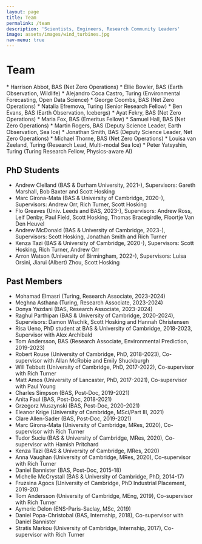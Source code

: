 ```yaml
---
layout: page
title: Team
permalink: /team
description: 'Scientists, Engineers, Research Community Leaders'
image: assets/images/wind_turbines.jpg
nav-menu: true
---
```


<h1>Team</h1>
* Harrison Abbot, BAS (Net Zero Operations)
* Ellie Bowler, BAS (Earth Observation, Wildlife)
* Alejandro Coca Castro, Turing (Environmental Forecasting, Open Data Science)
* George Coombs, BAS (Net Zero Operations)
* Natalia Efremova, Turing (Senior Research Fellow)
* Ben Evans, BAS (Earth Observation, Icebergs)
* Ayat Fekry, BAS (Net Zero Operations)
* Maria Fox, BAS (Emeritus Fellow)
* Samuel Hall, BAS (Net Zero Operations)
* Martin Rogers, BAS (Deputy Science Leader, Earth Observation, Sea Ice)
* Jonathan Smith, BAS (Deputy Science Leader, Net Zero Operations)
* Michael Thorne, BAS (Net Zero Operations)
* Louisa van Zeeland, Turing (Research Lead, Multi-modal Sea Ice)
* Peter Yatsyshin, Turing (Turing Research Fellow, Physics-aware AI)

## PhD Students
* Andrew Clelland (BAS & Durham University, 2021-), Supervisors: Gareth Marshall, Bob Baxter and Scott Hosking
* Marc Girona-Mata (BAS & University of Cambridge, 2020-), Supervisors: Andrew Orr, Rich Turner, Scott Hosking
* Flo Greaves (Univ. Leeds and BAS, 2023-), Supervisors: Andrew Ross, Leif Denby, Paul Field, Scott Hosking, Thomas Bracegirdle, Floortje Van Den Heuvel
* Andrew McDonald (BAS & University of Cambridge, 2023-), Supervisors: Scott Hosking, Jonathan Smith and Rich Turner
* Kenza Tazi (BAS & University of Cambridge, 2020-), Supervisors: Scott Hosking, Rich Turner, Andrew Orr
* Arron Watson (University of Birmingham, 2022-), Supervisors: Luisa Orsini, Jiarui (Albert) Zhou, Scott Hosking

<!-- ## Masters Students -->

<!-- ## Internship Students -->

## Past Members
* Mohamad Elmasri (Turing, Research Associate, 2023-2024) 
* Meghna Asthana (Turing, Research Associate, 2023-2024) 
* Donya Yazdani (BAS, Research Associate, 2023-2024)
* Raghul Parthipan (BAS & University of Cambridge, 2020-2024), Supervisors: Damon Wischik, Scott Hosking and Hannah Christensen
* Risa Ueno, PhD student at BAS & University of Cambridge, 2018-2023, Supervisor with Alex Archibald
* Tom Andersson, BAS (Research Associate, Environmental Prediction, 2019-2023)
* Robert Rouse (University of Cambridge, PhD, 2018-2023), Co-supervisor with Allan McRobie and Emily Shuckburgh
* Will Tebbutt (University of Cambridge, PhD, 2017-2022), Co-supervisor with Rich Turner
* Matt Amos (University of Lancaster, PhD, 2017-2021), Co-supervisor with Paul Young
* Charles Simpson (BAS, Post-Doc, 2019-2021)
* Anita Faul (BAS, Post-Doc, 2018-2021)
* Grzegorz Muszynski (BAS, Post-Doc, 2020-2021) 
* Eleanor Krige (University of Cambridge, MSci/Part III, 2021)
* Clare Allen-Sader (BAS, Post-Doc, 2019-2021) 
* Marc Girona-Mata (University of Cambridge, MRes, 2020), Co-supervisor with Rich Turner
* Tudor Suciu (BAS & University of Cambridge, MRes, 2020), Co-supervisor with Hamish Pritchard
* Kenza Tazi (BAS & University of Cambridge, MRes, 2020)
* Anna Vaughan (University of Cambridge, MRes, 2020), Co-supervisor with Rich Turner
* Daniel Bannister (BAS, Post-Doc, 2015-18)
* Michelle McCrystall (BAS & University of Cambridge, PhD, 2014-17)
* Fruzsina Agocs (University of Cambridge, PhD Industrial Placement, 2019-20)
* Tom Andersson (University of Cambridge, MEng, 2019), Co-supervisor with Rich Turner
* Aymeric Delon (ENS-Paris-Saclay, MSc, 2019)
* Daniel Popa-Christobal (BAS, Internship, 2018), Co-supervisor with Daniel Bannister
* Stratis Markou (University of Cambridge, Internship, 2017), Co-supervisor with Rich Turner